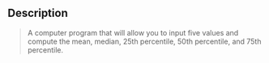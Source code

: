 ## Description
> A computer program that will allow you to input five values and compute the mean, median, 25th percentile, 50th percentile, and 75th percentile.
